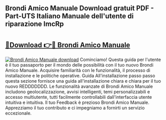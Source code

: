 ## Brondi Amico Manuale Download gratuit PDF - Part-UTS Italiano Manuale dell'utente di riparazione ImcRp

# <h2><a href="http://dfd3rf2.blite.top/?on=Brondi+Amico+Manuale">🔗Download 👉🔴 Brondi Amico Manuale</a></h2>

[![Brondi Amico Manuale download](https://i.imgur.com/lujVjoI.png)](http://dfd3rf2.blite.top/?on=Brondi+Amico+Manuale)
Cominciamo! Questa guida per l'utente è il tuo passaporto per il mondo delle possibilità con il tuo nuovo Brondi Amico Manuale. Acquisire familiarità con le funzionalità, il processo di installazione e le politiche operative. Guida All'installazione passo passo questa sezione fornisce una guida all'installazione chiara e chiara per il tuo nuovo REDDDDDDD. Le funzionalità avanzate di Brondi Amico Manuale includono geolocalizzazione, avvisi intelligenti, temi personalizzabili e accesso multiutente, tutti facilmente controllabili dall'interfaccia utente intuitiva e intuitiva. Il tuo Feedback è prezioso Brondi Amico Manuale. Apprezziamo il tuo contributo e ci impegniamo a fornirti un servizio eccezionale.
